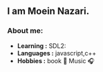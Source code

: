 
## I am Moein Nazari.
 
### About me:

-  **Learning :** SDL2:	
-  **Languages :** javascript,c++
-  **Hobbies :** book :book:   Music :headphones:
